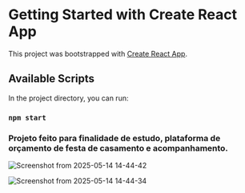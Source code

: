 # Getting Started with Create React App

This project was bootstrapped with [Create React App](https://github.com/facebook/create-react-app).

## Available Scripts

In the project directory, you can run:

### `npm start`

### Projeto feito para finalidade de estudo, plataforma de orçamento de festa de casamento e acompanhamento.

![Screenshot from 2025-05-14 14-44-42](https://github.com/user-attachments/assets/efb24a91-d681-4479-bbc9-08b33d6227df)

![Screenshot from 2025-05-14 14-44-34](https://github.com/user-attachments/assets/ca97f571-f4e6-425a-bf85-c512ba04f0f6)
